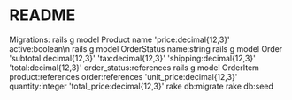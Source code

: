 # README
Migrations:
rails g model Product name 'price:decimal{12,3}' active:boolean\n
rails g model OrderStatus name:string
rails g model Order 'subtotal:decimal{12,3}' 'tax:decimal{12,3}' 'shipping:decimal{12,3}' 'total:decimal{12,3}' order_status:references
rails g model OrderItem product:references order:references 'unit_price:decimal{12,3}' quantity:integer 'total_price:decimal{12,3}'
rake db:migrate
rake db:seed
